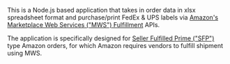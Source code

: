 This is a Node.js based application that takes in order data in xlsx spreadsheet format and purchase/print FedEx & UPS labels via [Amazon's Marketplace Web Services ("MWS") Fulfillment](http://docs.developer.amazonservices.com/en_US/merch_fulfill/index.html) APIs.

The application is specifically designed for [Seller Fulfilled Prime ("SFP")](https://sellercentral.amazon.com/gp/help/201812230) type Amazon orders, for which Amazon requires vendors to fulfill shipment using MWS. 
